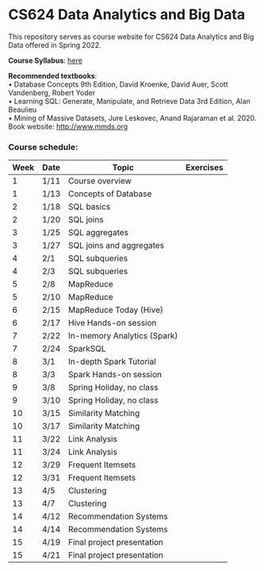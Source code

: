 # CS624 Data Analytics and Big Data

This repository serves as course website for CS624 Data Analytics and Big Data offered in Spring 2022. 

**Course Syllabus**: [here](https://github.com/fengjiaowang7/CS624_spring2022/blob/main/CS624_spring2022_syllabus.pdf)

**Recommended textbooks**:  
• Database Concepts 9th Edition, David Kroenke, David Auer, Scott Vandenberg, Robert Yoder  
• Learning SQL: Generate, Manipulate, and Retrieve Data 3rd Edition, Alan Beaulieu   
• Mining of Massive Datasets, Jure Leskovec, Anand Rajaraman et al. 2020. Book website: http://www.mmds.org  

### Course schedule:


 Week                   | Date |Topic                                                       | Exercises                          
 ---------------------- |  ------------------------------------------------------------ | ------------------------------------------------------------ | -------------------------------- 
1      | 1/11 | Course overview |                                  
1      | 1/13 | Concepts of Database |                                  
2      | 1/18 | SQL basics |                                  
2      | 1/20 | SQL joins |                                 
3      | 1/25 | SQL aggregates |                                 
3      | 1/27 | SQL joins and aggregates  |                                 
4      | 2/1 | SQL subqueries |                                  
4      | 2/3 | SQL subqueries |                                 
5      | 2/8 | MapReduce |                                  
5      | 2/10 | MapReduce |                                  
6      | 2/15 | MapReduce Today (Hive) |                                 
6      | 2/17 | Hive Hands-on session |                                  
7      | 2/22 | In-memory Analytics (Spark) |                                 
7      | 2/24 | SparkSQL |                                  
8      | 3/1 | In-depth Spark Tutorial |                                  
8      | 3/3 | Spark Hands-on session |                                 
9      | 3/8 | Spring Holiday, no class |                                  
9      | 3/10 | Spring Holiday, no class |                                  
10      | 3/15 | Similarity Matching |                                
10      | 3/17 | Similarity Matching |                                  
11      | 3/22 | Link Analysis |                                 
11      | 3/24 | Link Analysis |                                 
12      | 3/29 | Frequent Itemsets |                                 
12      | 3/31 | Frequent Itemsets |                                 
13      | 4/5 | Clustering |                                 
13      | 4/7 | Clustering |                                 
14      | 4/12 | Recommendation Systems |                                
14      | 4/14 | Recommendation Systems |                                 
15      | 4/19 | Final project presentation |                                 
15      | 4/21 | Final project presentation |                                

